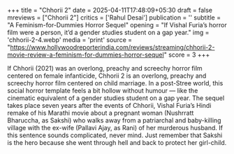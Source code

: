 +++
title = "Chhorii 2"
date = 2025-04-11T17:48:09+05:30
draft = false
mreviews = ["Chhorii 2"]
critics = ['Rahul Desai']
publication = ''
subtitle = "A Feminism-for-Dummies Horror Sequel"
opening = "If Vishal Furia’s horror film were a person, it’d a gender studies student on a gap year."
img = 'chhorii-2-4.webp'
media = 'print'
source = "https://www.hollywoodreporterindia.com/reviews/streaming/chhorii-2-movie-review-a-feminism-for-dummies-horror-sequel"
score = 3
+++

If Chhorii (2021) was an overlong, preachy and screechy horror film centered on female infanticide, Chhorii 2 is an overlong, preachy and screechy horror film centered on child marriage. In a post-Stree world, this social horror template feels a bit hollow without humour — like the cinematic equivalent of a gender studies student on a gap year. The sequel takes place seven years after the events of Chhorii, Vishal Furia’s Hindi remake of his Marathi movie about a pregnant woman (Nushrratt Bharuccha, as Sakshi) who walks away from a patriarchal and baby-killing village with the ex-wife (Pallavi Ajay, as Rani) of her murderous husband. If this sentence sounds complicated, never mind. Just remember that Sakshi is the hero because she went through hell and back to protect her girl-child.
